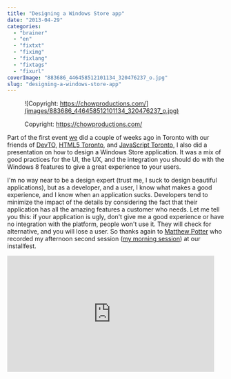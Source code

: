 ```yaml
---
title: "Designing a Windows Store app"
date: "2013-04-29"
categories: 
  - "brainer"
  - "en"
  - "fixtxt"
  - "fiximg"
  - "fixlang"
  - "fixtags"
  - "fixurl"
coverImage: "883686_446458512101134_320476237_o.jpg"
slug: "designing-a-windows-store-app"
---
```


<figure>

![Copyright: https://chowproductions.com/](images/883686_446458512101134_320476237_o.jpg)

<figcaption>

Copyright: https://chowproductions.com/

</figcaption>

</figure>

Part of the first event [we](https://web.archive.org/web/20130628080719/http://www.webnotwar.ca/) did a couple of weeks ago in Toronto with our friends of [DevTO](https://devto.ca), [HTML5 Toronto](http://htmltoronto.ca/), and [JavaScript Toronto](https://www.meetup.com/torontojs/), I also did a presentation on how to design a Windows Store application. It was a mix of good practices for the UI, the UX, and the integration you should do with the Windows 8 features to give a great experience to your users.

I'm no way near to be a design expert (trust me, I suck to design beautiful applications), but as a developer, and a user, I know what makes a good experience, and I know when an application sucks. Developers tend to minimize the impact of the details by considering the fact that their application has all the amazing features a customer who needs. Let me tell you this: if your application is ugly, don't give me a good experience or have no integration with the platform, people won't use it. They will check for alternative, and you will lose a user. So thanks again to [Matthew Potter](https://twitter.com/askMP) who recorded my afternoon second session ([my morning session](https://fred.dev/html5-windows-8-friends-with-benefits/ "HTML5 & Windows 8, friends with benefits")) at our installfest.

<iframe width="480" height="270" src="https://www.youtube.com/embed/fYfy8VjIkog?feature=oembed" frameborder="0" allowfullscreen></iframe>
